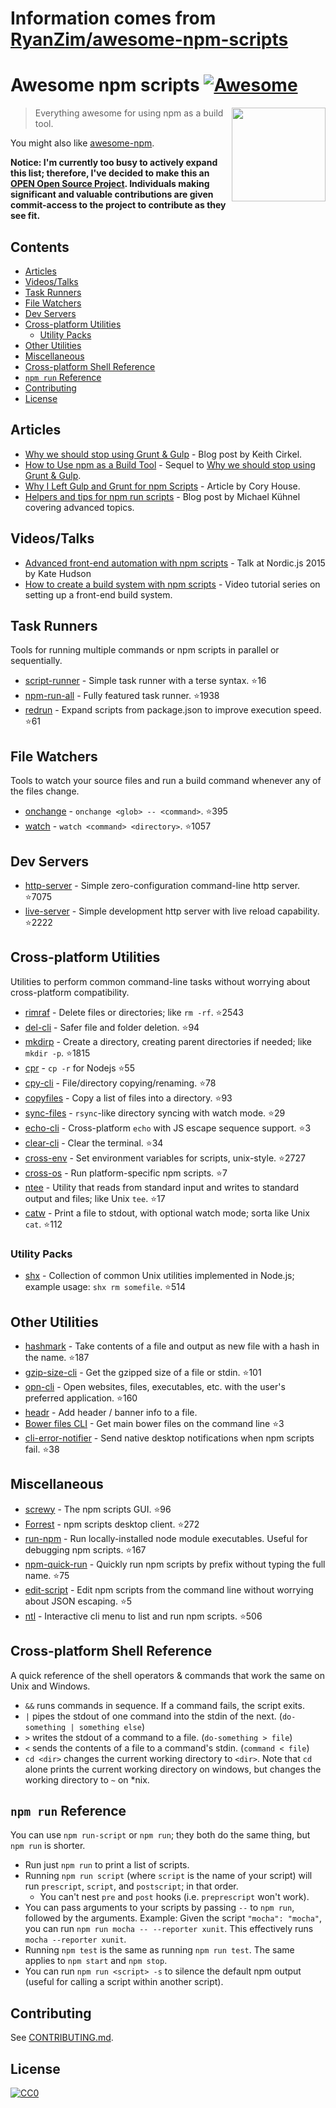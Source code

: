 # Information comes from [RyanZim/awesome-npm-scripts](https://github.com/RyanZim/awesome-npm-scripts)
# Awesome npm scripts [![Awesome](https://awesome.re/badge.svg)](https://awesome.re)

[<img src="npm-logo.png" align="right" width="150">](https://www.npmjs.com)

> Everything awesome for using npm as a build tool.

You might also like [awesome-npm](https://github.com/sindresorhus/awesome-npm).

**Notice: I'm currently too busy to actively expand this list; therefore, I've decided to make this an [OPEN Open Source Project](http://openopensource.org). Individuals making significant and valuable contributions are given commit-access to the project to contribute as they see fit.**

## Contents

<!-- START doctoc generated TOC please keep comment here to allow auto update -->
<!-- DON'T EDIT THIS SECTION, INSTEAD RE-RUN doctoc TO UPDATE -->


- [Articles](#articles)
- [Videos/Talks](#videostalks)
- [Task Runners](#task-runners)
- [File Watchers](#file-watchers)
- [Dev Servers](#dev-servers)
- [Cross-platform Utilities](#cross-platform-utilities)
  - [Utility Packs](#utility-packs)
- [Other Utilities](#other-utilities)
- [Miscellaneous](#miscellaneous)
- [Cross-platform Shell Reference](#cross-platform-shell-reference)
- [`npm run` Reference](#npm-run-reference)
- [Contributing](#contributing)
- [License](#license)

<!-- END doctoc generated TOC please keep comment here to allow auto update -->

## Articles

- [Why we should stop using Grunt & Gulp](https://www.keithcirkel.co.uk/why-we-should-stop-using-grunt/) - Blog post by Keith Cirkel.
- [How to Use npm as a Build Tool](https://www.keithcirkel.co.uk/how-to-use-npm-as-a-build-tool/) - Sequel to [Why we should stop using Grunt & Gulp](https://www.keithcirkel.co.uk/why-we-should-stop-using-grunt/).
- [Why I Left Gulp and Grunt for npm Scripts](https://medium.freecodecamp.com/why-i-left-gulp-and-grunt-for-npm-scripts-3d6853dd22b8) -  Article by Cory House.
- [Helpers and tips for npm run scripts](http://michael-kuehnel.de/tooling/2018/03/22/helpers-and-tips-for-npm-run-scripts.html) - Blog post by Michael Kühnel covering advanced topics.

## Videos/Talks

- [Advanced front-end automation with npm scripts](https://www.youtube.com/watch?v=0RYETb9YVrk) - Talk at Nordic.js 2015 by Kate Hudson
- [How to create a build system with npm scripts](http://www.penta-code.com/how-to-create-a-build-system-with-npm-scripts/) - Video tutorial series on setting up a front-end build system.

## Task Runners

Tools for running multiple commands or npm scripts in parallel or sequentially.

- [script-runner](https://github.com/paulpflug/script-runner) - Simple task runner with a terse syntax. :star:16
- [npm-run-all](https://github.com/mysticatea/npm-run-all) - Fully featured task runner. :star:1938
- [redrun](https://github.com/coderaiser/redrun) - Expand scripts from package.json to improve execution speed. :star:61

## File Watchers

Tools to watch your source files and run a build command whenever any of the files change.

- [onchange](https://github.com/Qard/onchange) - `onchange <glob> -- <command>`. :star:395
- [watch](https://github.com/mikeal/watch) - `watch <command> <directory>`. :star:1057

## Dev Servers

- [http-server](https://github.com/indexzero/http-server) - Simple zero-configuration command-line http server. :star:7075
- [live-server](https://github.com/tapio/live-server) - Simple development http server with live reload capability. :star:2222

## Cross-platform Utilities

Utilities to perform common command-line tasks without worrying about cross-platform compatibility.

- [rimraf](https://github.com/isaacs/rimraf) - Delete files or directories; like `rm -rf`. :star:2543
- [del-cli](https://github.com/sindresorhus/del-cli) - Safer file and folder deletion. :star:94
- [mkdirp](https://github.com/substack/node-mkdirp) - Create a directory, creating parent directories if needed; like `mkdir -p`. :star:1815
- [cpr](https://github.com/davglass/cpr) - `cp -r` for Nodejs :star:55
- [cpy-cli](https://github.com/sindresorhus/cpy-cli) - File/directory copying/renaming. :star:78
- [copyfiles](https://github.com/calvinmetcalf/copyfiles) - Copy a list of files into a directory. :star:93
- [sync-files](https://github.com/byteclubfr/node-sync-files) - `rsync`-like directory syncing with watch mode. :star:29
- [echo-cli](https://github.com/iamakulov/echo-cli) - Cross-platform `echo` with JS escape sequence support. :star:3
- [clear-cli](https://github.com/sindresorhus/clear-cli) - Clear the terminal. :star:34
- [cross-env](https://github.com/kentcdodds/cross-env) - Set environment variables for scripts, unix-style. :star:2727
- [cross-os](https://github.com/milewski/cross-os) - Run platform-specific npm scripts. :star:7
- [ntee](https://github.com/stefanmaric/ntee) - Utility that reads from standard input and writes to standard output and files; like Unix `tee`. :star:17
- [catw](https://github.com/substack/catw) - Print a file to stdout, with optional watch mode; sorta like Unix `cat`. :star:112

### Utility Packs

- [shx](https://github.com/shelljs/shx) - Collection of common Unix utilities implemented in Node.js; example usage: `shx rm somefile`. :star:514

## Other Utilities

- [hashmark](https://github.com/keithamus/hashmark) -  Take contents of a file and output as new file with a hash in the name. :star:187
- [gzip-size-cli](https://github.com/sindresorhus/gzip-size-cli) - Get the gzipped size of a file or stdin. :star:101
- [opn-cli](https://github.com/sindresorhus/opn-cli) - Open websites, files, executables, etc. with the user's preferred application. :star:160
- [headr](https://github.com/heldr/headr) - Add header / banner info to a file.
- [Bower files CLI](https://github.com/thompsonemerson/bower-files-cli) - Get main bower files on the command line :star:3
- [cli-error-notifier](https://github.com/micromata/cli-error-notifier) - Send native desktop notifications when npm scripts fail. :star:38

## Miscellaneous

- [screwy](https://github.com/samueleaton/screwy) - The npm scripts GUI. :star:96
- [Forrest](https://github.com/stefanjudis/forrest) - npm scripts desktop client. :star:272
- [run-npm](https://github.com/timoxley/npm-run) - Run locally-installed node module executables. Useful for debugging npm scripts. :star:167
- [npm-quick-run](https://github.com/bahmutov/npm-quick-run) - Quickly run npm scripts by prefix without typing the full name. :star:75
- [edit-script](https://github.com/RyanZim/edit-script) - Edit npm scripts from the command line without worrying about JSON escaping. :star:5
- [ntl](https://github.com/ruyadorno/ntl) - Interactive cli menu to list and run npm scripts. :star:506

## Cross-platform Shell Reference

A quick reference of the shell operators & commands that work the same on Unix and Windows.

- `&&` runs commands in sequence. If a command fails, the script exits.
- `|` pipes the stdout of one command into the stdin of the next. (`do-something | something else`)
- `>` writes the stdout of a command to a file. (`do-something > file`)
- `<` sends the contents of a file to a command's stdin. (`command < file`)
- `cd <dir>` changes the current working directory to `<dir>`. Note that `cd` alone prints the current working directory on windows, but changes the working directory to `~` on \*nix.

## `npm run` Reference

You can use `npm run-script` or `npm run`; they both do the same thing, but `npm run` is shorter.

- Run just `npm run` to print a list of scripts.
- Running `npm run script` (where `script` is the name of your script) will run `prescript`, `script`, and `postscript`; in that order.
  - You can't nest `pre` and `post` hooks (i.e. `preprescript` won't work).
- You can pass arguments to your scripts by passing `--` to `npm run`, followed by the arguments. Example: Given the script `"mocha": "mocha"`, you can run `npm run mocha -- --reporter xunit`. This effectively runs `mocha --reporter xunit`.
- Running `npm test` is the same as running `npm run test`. The same applies to `npm start` and `npm stop`.
- You can run `npm run <script> -s` to silence the default npm output (useful for calling a script within another script).

## Contributing

See [CONTRIBUTING.md](https://github.com/RyanZim/awesome-npm-scripts/blob/master/CONTRIBUTING.md).

## License

[![CC0](http://mirrors.creativecommons.org/presskit/buttons/88x31/svg/cc-zero.svg)](https://creativecommons.org/publicdomain/zero/1.0/)

